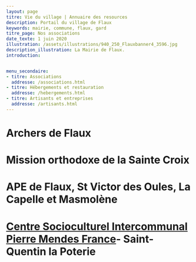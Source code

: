 ```yaml
---
layout: page
titre: Vie du village | Annuaire des resources
description: Portail du village de Flaux
keywords: mairie, commune, flaux, gard
titre_page: Nos associations
date_texte: 1 juin 2020
illustration: /assets/illustrations/940_250_Flauxbanner4_3596.jpg
description_illustration: La Mairie de Flaux.
introduction:


menu_secondaire:
- titre: Associations
  addresse: /associations.html
- titre: Hébergements et restauration
  addresse: /hebergements.html
- titre: Artisants et entreprises
  addresse: /artisants.html
---
```


# Archers de Flaux
# Mission orthodoxe de la Sainte Croix
# APE de Flaux, St Victor des Oules, La Capelle et Masmolène
# [Centre Socioculturel Intercommunal Pierre Mendes France](https://www.csipmf.fr/)- Saint-Quentin la Poterie



